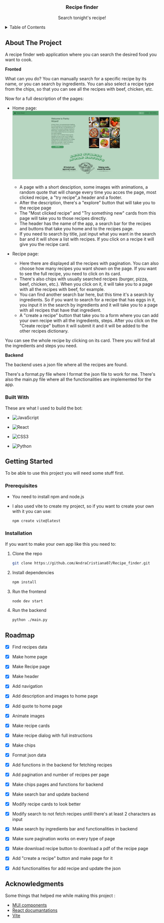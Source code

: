 
<!-- PROJECT LOGO -->
<br />
<div align="center">

  <h3 align="center">Recipe finder </h3>

  <p align="center">
    Search tonight's recipe!
    <br />
   
  </p>
</div>



<!-- TABLE OF CONTENTS -->
<details>
  <summary>Table of Contents</summary>
  <ol>
    <li>
      <a href="#about-the-project">About The Project</a>
      <ul>
        <li><a href="#built-with">Built With</a></li>
      </ul>
    </li>
    <li>
      <a href="#getting-started">Getting Started</a>
      <ul>
        <li><a href="#prerequisites">Prerequisites</a></li>
         <li><a href="#installation">Installation</a></li>
      </ul>
    </li>
    <li><a href="#roadmap">Roadmap</a></li>
    <li><a href="#acknowledgments">Acknoledgments</a></li>
    
    
  </ol>
</details>



<!-- ABOUT THE PROJECT -->
## About The Project

A recipe finder web application where you can search the desired food you want to cook. 

**Fronted**

What can you do? You can manually search for a specific recipe by its name, or you can search by ingredients. You can also select a recipe type from the chips, so that you can see all the recipes with beef, chicken, etc.

Now for a full description of the pages:

* Home page: 
![Home image](https://github.com/AndraCristiana07/Recipe_finder/blob/main/images/home.png?raw=true)

    * A page with a short desciption, some images with animations, a random quote that will change every time you acces the page, most clicked recipe, a "try recipe",a header and a footer.
    * After the description, there's a "explore" button that will take you to the recipe page
    * The "Most clicked recipe" and "Try something new" cards from this page will take you to those recipes directly.
    * The header has the name of the app, a search bar for the recipes and buttons that take you home and to the recipes page.
    * If you need to search by title, just input what you want in the search bar and it will show a list with recipes. If you click on a recipe it will give you the recipe card.

* Recipe page: 
    * Here there are displayed all the recipes with pagination. You can also choose how many recipes you want shown on the page. If you want to see the full recipe, you need to click on its card.
    * There's also chips with usually searched recipes (burger, pizza, beef, chicken, etc.). When you click on it, it will take you to a page with all the recipes with beef, for example. 
    * You can find another search bar here, but this time it's a search by ingredients. So if you want to search for a recipe that has eggs in it, you input it in the search by ingredients and it will take you to a page with all recipes that have that ingredient.
    * A "create a recipe" button that take you to a form where you can add your own recipe with all the ingredients, steps. After you click on the "Create recipe" button it will submit it and it will be added to the other recipes dictionary.

You can see the whole recipe by clicking on its card. There you will find all the ingredients and steps you need.

**Backend**

The backend uses a json file where all the recipes are found.

There's a format.py file where I format the json file to work for me.
There's also the main.py file where all the functionalities are implemented for the app.


### Built With

These are what I used to build the bot:

* ![JavaScript](https://img.shields.io/badge/JavaScript%20-%23F7DF1E.svg?style=for-the-badge&logo=javascript&logoColor=black)
 
*  ![React](https://img.shields.io/badge/react-%2320232a.svg?style=for-the-badge&logo=react&logoColor=%2361DAFB)
    
*  ![CSS3](https://img.shields.io/badge/CSS%20-%231572B6.svg?style=for-the-badge&logo=css3&logoColor=white)
*  ![Python](https://img.shields.io/badge/Python%20-%2314354C.svg?style=for-the-badge&logo=python&logoColor=white)
   


<!-- GETTING STARTED -->
## Getting Started

To be able to use this project you will need some stuff first.

### Prerequisites

* You need to install npm and node.js

* I also used vite to create my project, so if you want to create your own with it you can use:
     ```sh
  npm create vite@latest
  ```
### Installation

If you want to make your own app like this you need to:

1. Clone the repo
   ```sh
   git clone https://github.com/AndraCristiana07/Recipe_finder.git
   ```
2. Install dependencies
   ```sh
   npm install
   ```
3. Run the frontend
   ```sh
   node dev start
   ```
4. Run the backend
    ```sh
   python ./main.py
   ```


<!-- ROADMAP -->
## Roadmap

- [x] Find recipes data
- [x] Make home page
- [x] Make Recipe page
- [x] Make header
- [x] Add navigation
- [x] Add description and images to home page
- [x] Add quote to home page
- [x] Animate images
- [x] Make recipe cards
- [x] Make recipe dialog with full instructions
- [x] Make chips 
- [x] Format json data
- [x] Add functions in the backend for fetching recipes
- [x] Add pagination and number of recipes per page
- [x] Make chips pages and functions for backend
- [x] Make search bar and update backend 
- [x] Modify recipe cards to look better
- [x] Modify search to not fetch recipes untill there's at least 2 characters as input
- [x] Make search by ingredients bar and functionalities in backend
- [x] Make sure pagination works on every type of page
- [x] Make download recipe button to download a pdf of the recipe page
- [x] Add "create a recipe" button and make page for it
- [x] Add functionalities for add recipe and update the json


<!-- ACKNOWLEDGMENTS -->
## Acknowledgments

Some things that helped me while making this project :
* [MUI components](https://mui.com/)
* [React documantations](https://legacy.reactjs.org/docs/getting-started.html)
* [Vite](https://vitejs.dev/)




